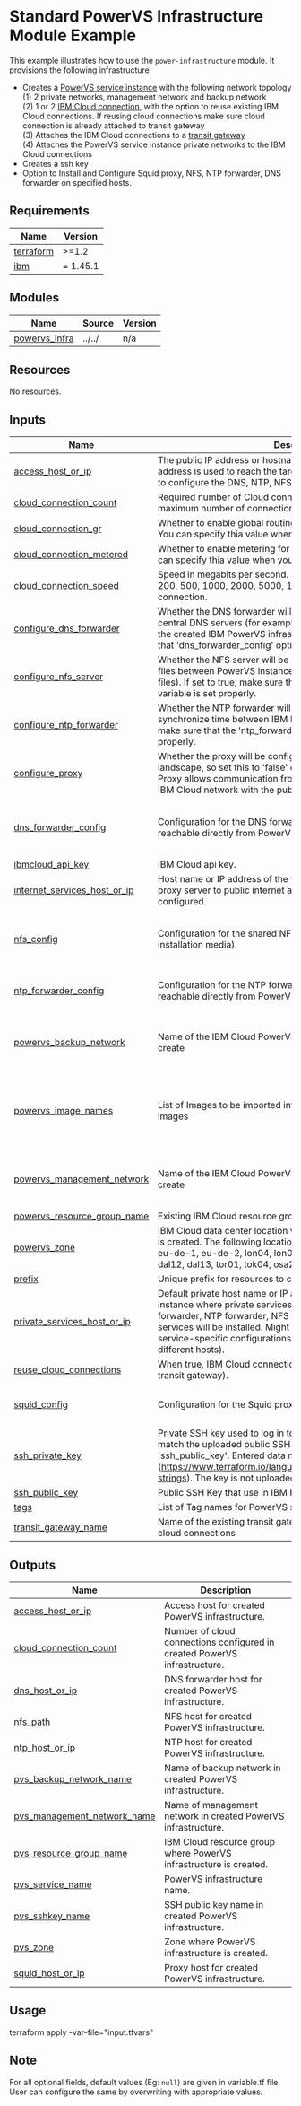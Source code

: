 # Standard PowerVS Infrastructure Module Example

This example illustrates how to use the `power-infrastructure` module.
It provisions the following infrastructure
- Creates a [PowerVS service instance](https://cloud.ibm.com/docs/power-iaas?topic=power-iaas-getting-started) with the following network topology <br/>
(1) 2 private networks, management network and backup network <br/>
(2) 1 or 2 [IBM Cloud connection](https://cloud.ibm.com/docs/power-iaas?topic=power-iaas-cloud-connections), with the option to reuse existing IBM Cloud connections.
If reusing cloud connections make sure cloud connection is already attached to transit gateway <br/>
(3) Attaches the IBM Cloud connections to a [transit gateway](https://cloud.ibm.com/docs/transit-gateway?topic=transit-gateway-getting-started) <br/>
(4) Attaches the PowerVS service instance private networks to the IBM Cloud connections <br/>
- Creates a ssh key
- Option to Install and Configure Squid proxy, NFS, NTP forwarder, DNS forwarder on specified hosts.


<!-- BEGINNING OF PRE-COMMIT-TERRAFORM DOCS HOOK -->
## Requirements

| Name | Version |
|------|---------|
| <a name="requirement_terraform"></a> [terraform](#requirement\_terraform) | >=1.2 |
| <a name="requirement_ibm"></a> [ibm](#requirement\_ibm) | = 1.45.1 |

## Modules

| Name | Source | Version |
|------|--------|---------|
| <a name="module_powervs_infra"></a> [powervs\_infra](#module\_powervs\_infra) | ../../ | n/a |

## Resources

No resources.

## Inputs

| Name | Description | Type | Default | Required |
|------|-------------|------|---------|:--------:|
| <a name="input_access_host_or_ip"></a> [access\_host\_or\_ip](#input\_access\_host\_or\_ip) | The public IP address or hostname for the access host. The address is used to reach the target or server\_host IP address and to configure the DNS, NTP, NFS, and Squid proxy services. | `string` | n/a | yes |
| <a name="input_cloud_connection_count"></a> [cloud\_connection\_count](#input\_cloud\_connection\_count) | Required number of Cloud connections to create or reuse. The maximum number of connections is two per location. | `number` | `2` | no |
| <a name="input_cloud_connection_gr"></a> [cloud\_connection\_gr](#input\_cloud\_connection\_gr) | Whether to enable global routing for this IBM Cloud connection. You can specify thia value when you create a connection. | `bool` | `true` | no |
| <a name="input_cloud_connection_metered"></a> [cloud\_connection\_metered](#input\_cloud\_connection\_metered) | Whether to enable metering for this IBM Cloud connection. You can specify thia value when you create a connection. | `bool` | `false` | no |
| <a name="input_cloud_connection_speed"></a> [cloud\_connection\_speed](#input\_cloud\_connection\_speed) | Speed in megabits per second. Supported values are 50, 100, 200, 500, 1000, 2000, 5000, 10000. Required when you create a connection. | `number` | `5000` | no |
| <a name="input_configure_dns_forwarder"></a> [configure\_dns\_forwarder](#input\_configure\_dns\_forwarder) | Whether the DNS forwarder will be configured so that you can use central DNS servers (for example, IBM Cloud DNS servers) outside the created IBM PowerVS infrastructure. If set to true, make sure that  'dns\_forwarder\_config' optional variable is set properly. | `bool` | `true` | no |
| <a name="input_configure_nfs_server"></a> [configure\_nfs\_server](#input\_configure\_nfs\_server) | Whether the NFS server will be configured so that you can share files between PowerVS instances (for example, SAP installation files). If set to true, make sure that the 'nfs\_config' optional variable is set properly. | `bool` | `true` | no |
| <a name="input_configure_ntp_forwarder"></a> [configure\_ntp\_forwarder](#input\_configure\_ntp\_forwarder) | Whether the NTP forwarder will be configured so that you can synchronize time between IBM PowerVS instances. If set to true, make sure that the 'ntp\_forwarder\_config' optional variable is set properly. | `bool` | `true` | no |
| <a name="input_configure_proxy"></a> [configure\_proxy](#input\_configure\_proxy) | Whether the proxy will be configured. A proxy is mandatory for the landscape, so set this to 'false' only if a proxy already exists. The Proxy allows communication from IBM PowerVS instances in the IBM Cloud network with the public internet. | `bool` | `true` | no |
| <a name="input_dns_forwarder_config"></a> [dns\_forwarder\_config](#input\_dns\_forwarder\_config) | Configuration for the DNS forwarder to a DNS service that is not reachable directly from PowerVS | <pre>object({<br>    server_host_or_ip = string<br>    dns_servers       = string<br>  })</pre> | <pre>{<br>  "dns_servers": "161.26.0.7; 161.26.0.8; 9.9.9.9;",<br>  "server_host_or_ip": ""<br>}</pre> | no |
| <a name="input_ibmcloud_api_key"></a> [ibmcloud\_api\_key](#input\_ibmcloud\_api\_key) | IBM Cloud api key. | `string` | `null` | no |
| <a name="input_internet_services_host_or_ip"></a> [internet\_services\_host\_or\_ip](#input\_internet\_services\_host\_or\_ip) | Host name or IP address of the virtual server instance where the proxy server to public internet and to IBM Cloud services will be configured. | `string` | `null` | no |
| <a name="input_nfs_config"></a> [nfs\_config](#input\_nfs\_config) | Configuration for the shared NFS file system (for example, for the installation media). | <pre>object({<br>    server_host_or_ip = string<br>    nfs_directory     = string<br>  })</pre> | <pre>{<br>  "nfs_directory": "/nfs",<br>  "server_host_or_ip": ""<br>}</pre> | no |
| <a name="input_ntp_forwarder_config"></a> [ntp\_forwarder\_config](#input\_ntp\_forwarder\_config) | Configuration for the NTP forwarder to an NTP service that is not reachable directly from PowerVS | <pre>object({<br>    server_host_or_ip = string<br>  })</pre> | <pre>{<br>  "server_host_or_ip": ""<br>}</pre> | no |
| <a name="input_powervs_backup_network"></a> [powervs\_backup\_network](#input\_powervs\_backup\_network) | Name of the IBM Cloud PowerVS backup network and CIDR to create | <pre>object({<br>    name = string<br>    cidr = string<br>  })</pre> | <pre>{<br>  "cidr": "10.52.0.0/24",<br>  "name": "bkp_net"<br>}</pre> | no |
| <a name="input_powervs_image_names"></a> [powervs\_image\_names](#input\_powervs\_image\_names) | List of Images to be imported into cloud account from catalog images | `list(string)` | <pre>[<br>  "SLES15-SP3-SAP",<br>  "SLES15-SP3-SAP-NETWEAVER",<br>  "RHEL8-SP4-SAP",<br>  "RHEL8-SP4-SAP-NETWEAVER"<br>]</pre> | no |
| <a name="input_powervs_management_network"></a> [powervs\_management\_network](#input\_powervs\_management\_network) | Name of the IBM Cloud PowerVS management subnet and CIDR to create | <pre>object({<br>    name = string<br>    cidr = string<br>  })</pre> | <pre>{<br>  "cidr": "10.51.0.0/24",<br>  "name": "mgmt_net"<br>}</pre> | no |
| <a name="input_powervs_resource_group_name"></a> [powervs\_resource\_group\_name](#input\_powervs\_resource\_group\_name) | Existing IBM Cloud resource group name. | `string` | n/a | yes |
| <a name="input_powervs_zone"></a> [powervs\_zone](#input\_powervs\_zone) | IBM Cloud data center location where IBM PowerVS infrastructure is created. The following locations are supported: syd04, syd05, eu-de-1, eu-de-2, lon04, lon06, wdc04, us-east, us-south, dal12, dal13, tor01, tok04, osa21, sao01, mon01 | `string` | n/a | yes |
| <a name="input_prefix"></a> [prefix](#input\_prefix) | Unique prefix for resources to create. | `string` | n/a | yes |
| <a name="input_private_services_host_or_ip"></a> [private\_services\_host\_or\_ip](#input\_private\_services\_host\_or\_ip) | Default private host name or IP address of the virtual server instance where private services should be configured (DNS forwarder, NTP forwarder, NFS server). Might be empty if no services will be installed. Might be overwritten in the optional service-specific configurations (in order to install services on different hosts). | `string` | `null` | no |
| <a name="input_reuse_cloud_connections"></a> [reuse\_cloud\_connections](#input\_reuse\_cloud\_connections) | When true, IBM Cloud connections are reused (if attached to the transit gateway). | `bool` | `false` | no |
| <a name="input_squid_config"></a> [squid\_config](#input\_squid\_config) | Configuration for the Squid proxy setup | <pre>object({<br>    server_host_or_ip = string<br>  })</pre> | <pre>{<br>  "server_host_or_ip": ""<br>}</pre> | no |
| <a name="input_ssh_private_key"></a> [ssh\_private\_key](#input\_ssh\_private\_key) | Private SSH key used to log in to IBM PowerVS instances. Should match the uploaded public SSH key referenced by 'ssh\_public\_key'. Entered data must be in heredoc string format (https://www.terraform.io/language/expressions/strings#heredoc-strings). The key is not uploaded or stored. | `string` | n/a | yes |
| <a name="input_ssh_public_key"></a> [ssh\_public\_key](#input\_ssh\_public\_key) | Public SSH Key that use in IBM PowerVS infrastructure. | `string` | n/a | yes |
| <a name="input_tags"></a> [tags](#input\_tags) | List of Tag names for PowerVS service | `list(string)` | `null` | no |
| <a name="input_transit_gateway_name"></a> [transit\_gateway\_name](#input\_transit\_gateway\_name) | Name of the existing transit gateway. Required when creating new cloud connections | `string` | `null` | no |

## Outputs

| Name | Description |
|------|-------------|
| <a name="output_access_host_or_ip"></a> [access\_host\_or\_ip](#output\_access\_host\_or\_ip) | Access host for created PowerVS infrastructure. |
| <a name="output_cloud_connection_count"></a> [cloud\_connection\_count](#output\_cloud\_connection\_count) | Number of cloud connections configured in created PowerVS infrastructure. |
| <a name="output_dns_host_or_ip"></a> [dns\_host\_or\_ip](#output\_dns\_host\_or\_ip) | DNS forwarder host for created PowerVS infrastructure. |
| <a name="output_nfs_path"></a> [nfs\_path](#output\_nfs\_path) | NFS host for created PowerVS infrastructure. |
| <a name="output_ntp_host_or_ip"></a> [ntp\_host\_or\_ip](#output\_ntp\_host\_or\_ip) | NTP host for created PowerVS infrastructure. |
| <a name="output_pvs_backup_network_name"></a> [pvs\_backup\_network\_name](#output\_pvs\_backup\_network\_name) | Name of backup network in created PowerVS infrastructure. |
| <a name="output_pvs_management_network_name"></a> [pvs\_management\_network\_name](#output\_pvs\_management\_network\_name) | Name of management network in created PowerVS infrastructure. |
| <a name="output_pvs_resource_group_name"></a> [pvs\_resource\_group\_name](#output\_pvs\_resource\_group\_name) | IBM Cloud resource group where PowerVS infrastructure is created. |
| <a name="output_pvs_service_name"></a> [pvs\_service\_name](#output\_pvs\_service\_name) | PowerVS infrastructure name. |
| <a name="output_pvs_sshkey_name"></a> [pvs\_sshkey\_name](#output\_pvs\_sshkey\_name) | SSH public key name in created PowerVS infrastructure. |
| <a name="output_pvs_zone"></a> [pvs\_zone](#output\_pvs\_zone) | Zone where PowerVS infrastructure is created. |
| <a name="output_squid_host_or_ip"></a> [squid\_host\_or\_ip](#output\_squid\_host\_or\_ip) | Proxy host for created PowerVS infrastructure. |
<!-- END OF PRE-COMMIT-TERRAFORM DOCS HOOK -->

## Usage

terraform apply -var-file="input.tfvars"

## Note

For all optional fields, default values (Eg: `null`) are given in variable.tf file. User can configure the same by overwriting with appropriate values.
